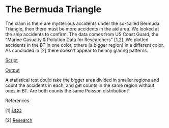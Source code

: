 # The Bermuda Triangle

The claim is there are mysterious accidents under the so-called
Bermuda Triangle, then there must be more accidents in the aid
area. We looked at the ship accidents to confirm. The data comes from
US Coast Guard, the "Marine Casualty & Pollution Data for Researchers"
[1,2]. We plotted accidents in the BT in one color, others (a bigger
region) in a different color. As concluded in [2] there doesn't appear
to be any glaring patterns.

[Script](bermuda.py)

[Output](bermuda-out.html)

A statistical test could take the bigger area divided in smaller
regions and count the accidents in each, and get counts in the same
region without ones in BT. Are both counts the same Poisson
distribution? 

References

[1] [DCO](https://www.dco.uscg.mil/Our-Organization/Assistant-Commandant-for-Prevention-Policy-CG-5P/Inspections-Compliance-CG-5PC-/Office-of-Investigations-Casualty-Analysis/Marine-Casualty-and-Pollution-Data-for-Researchers/)

[2] [Research](https://www.rebellionresearch.com/the-mystery-of-the-bermuda-triangle-a-scientific-analysis)

